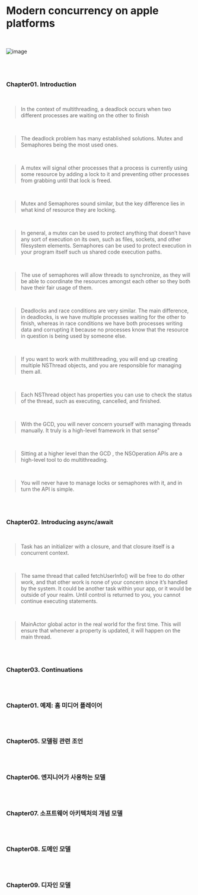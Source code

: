 

<br/>

# Modern concurrency on apple platforms

<br/>

![image](https://github.com/iOS-BookClub/BookClub/assets/126137760/b1d30c7f-009c-40ab-8a00-0c0529bcb15f)


<br/>


#

### Chapter01. Introduction

<br/>

>In the context of multithreading, a deadlock occurs when two different processes are waiting on the other to finish

<br/>

>The deadlock problem has many established solutions. Mutex and Semaphores being the most used ones. 

<br/>

> A mutex will signal other processes that a process is currently using some resource by adding a lock to it and preventing other processes from grabbing until that lock is freed. 

<br/>

> Mutex and Semaphores sound similar, but the key difference lies in what kind of resource they are locking.

<br/>

> In general, a mutex can be used to protect anything that doesn’t have any sort of execution on its own, such as files, sockets, and other filesystem elements. Semaphores can be used to protect execution in your program itself such us shared code execution paths. 

<br/>


>The use of semaphores will allow threads to synchronize, as they will be able to coordinate the resources amongst each other so they both have their fair usage of them.

<br/> 

>Deadlocks and race conditions are very similar. The main difference, in deadlocks, is we have multiple processes waiting for the other to finish, whereas in race conditions we have both processes writing data and corrupting it because no processes know that the resource in question is being used by someone else.

<br/>

>If you want to work with multithreading, you will end up creating multiple NSThread objects, and you are responsible for managing them all.

<br/>

>Each NSThread object has properties you can use to check the status of the thread, such as executing, cancelled, and finished.

<br/>

>With the GCD, you will never concern yourself with managing threads manually. It truly is a high-level framework in that sense"

<br/>

>Sitting at a higher level than the GCD , the NSOperation APIs are a high-level tool to do multithreading.

<br/>

>You will never have to manage locks or semaphores with it, and in turn the API is simple.


<br/>

# 

### Chapter02. Introducing async/await

<br/>

> Task has an initializer with a closure, and that closure itself is a concurrent context.

<br/>

>The same thread that called fetchUserInfo() will be free to do other work, and that other work is none of your concern since it’s handled by the system. It could be another task within your app, or it would be outside of your realm. Until control is returned to you, you cannot continue executing statements. 

<br/> 

> MainActor global actor in the real world for the first time. This will ensure that whenever a property is updated, it will happen on the main thread. 

<br/>

# 

### Chapter03. Continuations



<br/> 

# 

### Chapter01. 예제: 홈 미디어 플레이어

<br/> 

# 

### Chapter05. 모델링 관련 조언

<br/> 

# 

### Chapter06. 엔지니어가 사용하는 모델

<br/> 

# 

### Chapter07. 소프트웨어 아키텍처의 개념 모델

<br/> 

# 

### Chapter08. 도메인 모델

<br/> 

# 

### Chapter09. 디자인 모델




